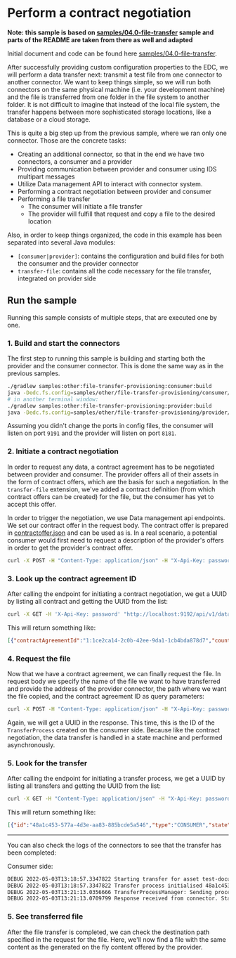 # Perform a contract negotiation

**Note: this sample is based on [samples/04.0-file-transfer](../../../samples/04.0-file-transfer) sample and parts of the README are taken from there as well and adapted**

Initial document and code can be found here [samples/04.0-file-transfer](../../../samples/04.0-file-transfer).

After successfully providing custom configuration properties to the EDC, we will perform a data transfer next: transmit
a test file from one connector to another connector. We want to keep things simple, so we will run both connectors on
the same physical machine (i.e. your development machine) and the file is transferred from one folder in the file system
to another folder. It is not difficult to imagine that instead of the local file system, the transfer happens between
more sophisticated storage locations, like a database or a cloud storage.

This is quite a big step up from the previous sample, where we ran only one connector. Those are the concrete tasks:

* Creating an additional connector, so that in the end we have two connectors, a consumer and a provider
* Providing communication between provider and consumer using IDS multipart messages
* Utilize Data management API to interact with connector system.
* Performing a contract negotiation between provider and consumer
* Performing a file transfer
  * The consumer will initiate a file transfer
  * The provider will fulfill that request and copy a file to the desired location

Also, in order to keep things organized, the code in this example has been separated into several Java modules:

* `[consumer|provider]`: contains the configuration and build files for both the consumer and the provider connector
* `transfer-file`: contains all the code necessary for the file transfer, integrated on provider side

## Run the sample

Running this sample consists of multiple steps, that are executed one by one.

### 1. Build and start the connectors

The first step to running this sample is building and starting both the provider and the consumer connector. This is
done the same way as in the previous samples.

```bash
./gradlew samples:other:file-transfer-provisioning:consumer:build
java -Dedc.fs.config=samples/other/file-transfer-provisioning/consumer/config.properties -jar samples/other/file-transfer-provisioning/consumer/build/libs/consumer.jar
# in another terminal window:
./gradlew samples:other:file-transfer-provisioning:provider:build
java -Dedc.fs.config=samples/other/file-transfer-provisioning/provider/config.properties -jar samples/other/file-transfer-provisioning/provider/build/libs/provider.jar
````

Assuming you didn't change the ports in config files, the consumer will listen on port `9191`
and the provider will listen on port `8181`.

### 2. Initiate a contract negotiation

In order to request any data, a contract agreement has to be negotiated between provider and consumer. The provider
offers all of their assets in the form of contract offers, which are the basis for such a negotiation. In
the `transfer-file` extension, we've added a contract definition (from which contract offers can be created) for the
file, but the consumer has yet to accept this offer.

In order to trigger the negotiation, we use Data management api endpoints. We set our contract offer in the request body. The contract
offer is prepared in [contractoffer.json](contractoffer.json)
and can be used as is. In a real scenario, a potential consumer would first need to request a description of the
provider's offers in order to get the provider's contract offer.

```bash
curl -X POST -H "Content-Type: application/json" -H "X-Api-Key: password" -d @samples/other/file-transfer-provisioning/contractoffer.json "http://localhost:9192/api/v1/data/contractnegotiations"
```


### 3. Look up the contract agreement ID

After calling the endpoint for initiating a contract negotiation, we get a UUID by listing all contract and getting the UUID from the list:

```bash
curl -X GET -H 'X-Api-Key: password' "http://localhost:9192/api/v1/data/contractnegotiations"
```

This will return something like:

```json
[{"contractAgreementId":"1:1ce2ca14-2c0b-42ee-9da1-1cb4bda878d7","counterPartyAddress":"http://localhost:8282/api/v1/ids/data","errorDetail":null,"id":"3d1cfb4e-fd63-4f76-8f64-19f2ca053a8d","protocol":"ids-multipart","state":"CONFIRMED","type":"CONSUMER"}]
```

### 4. Request the file

Now that we have a contract agreement, we can finally request the file. In request body we specify the name of the file
we want to have transferred and
provide the address of the provider connector, the path where we want the file copied, and the contract agreement ID as
query parameters:

```bash
curl -X POST -H "Content-Type: application/json" -H "X-Api-Key: password" -d @samples/other/file-transfer-provisioning/filetransfer.json "http://localhost:9192/api/v1/data/transferprocess"
```

Again, we will get a UUID in the response. This time, this is the ID of the `TransferProcess`
created on the consumer side. Because like the contract negotiation, the data transfer is handled in a state machine and
performed asynchronously.

### 5. Look for the transfer


After calling the endpoint for initiating a transfer process, we get a UUID by listing all transfers and getting the UUID from the list:

```bash
curl -X GET -H "Content-Type: application/json" -H "X-Api-Key: password" "http://localhost:9192/api/v1/data/transferprocess"
```

This will return something like:

```json
[{"id":"48a1c453-577a-4d3e-aa83-885bcde5a546","type":"CONSUMER","state":"COMPLETED","errorDetail":null,"dataRequest":{"assetId":"test-document","contractId":"1:23901e87-e8df-491e-886c-6d35bd170efd","connectorId":"consumer"}}]
```

---

You can also check the logs of the connectors to see that the transfer has been completed:

Consumer side:

```bash
DEBUG 2022-05-03T13:18:57.3347822 Starting transfer for asset test-document
DEBUG 2022-05-03T13:18:57.3347822 Transfer process initialised 48a1c453-577a-4d3e-aa83-885bcde5a546
DEBUG 2022-05-03T13:21:13.0356666 TransferProcessManager: Sending process 48a1c453-577a-4d3e-aa83-885bcde5a546 request to http://localhost:8282/api/v1/ids/data
DEBUG 2022-05-03T13:21:13.0709799 Response received from connector. Status 200
```

### 5. See transferred file

After the file transfer is completed, we can check the destination path specified in the request for the file. Here,
we'll now find a file with the same content as the generated on the fly content offered by the provider.
